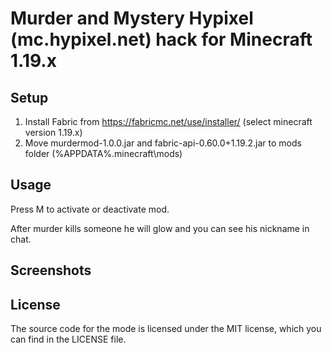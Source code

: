 # Murder and Mystery Hypixel (mc.hypixel.net) hack for Minecraft 1.19.x

## Setup
1. Install Fabric from https://fabricmc.net/use/installer/ (select minecraft version 1.19.x)
2. Move murdermod-1.0.0.jar and fabric-api-0.60.0+1.19.2.jar to mods folder (%APPDATA%\.minecraft\mods)

## Usage
Press M to activate or deactivate mod.

After murder kills someone he will glow and you can see his nickname in chat.

## Screenshots


## License

The source code for the mode is licensed under the MIT license, which you can find in the LICENSE file.

